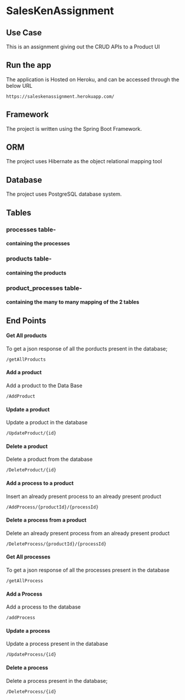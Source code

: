 # SalesKenAssignment

## Use Case

This is an assignment giving out the CRUD APIs to a Product UI

## Run the app
The application is Hosted on Heroku, and can be accessed through the below URL
```
https://saleskenassignment.herokuapp.com/
```


## Framework

The project is written using the Spring Boot Framework.

## ORM

The project uses Hibernate as the object relational mapping tool

## Database

The project uses PostgreSQL database system.

## Tables

### processes table- 
#### containing the processes
### products table- 
#### containing the products
### product_processes table-
#### containing the many to many mapping of the 2 tables


## End Points

#### Get All products 
To get a json response of all the porducts present in the database;
```
/getAllProducts
```

#### Add a product 
Add a product to the Data Base
```
/AddProduct
```

#### Update a product 
Update a product in the database
```
/UpdateProduct/{id}
```

#### Delete a product 
Delete a product from the database
```
/DeleteProduct/{id}
```

#### Add a process to a product
Insert an already present process to an already present product
```
/AddProcess/{productId}/{processId}
```

#### Delete a process from a product
Delete an already present process from an already present product
```
/DeleteProcess/{productId}/{processId}
```

#### Get All processes 
To get a json response of all the processes present in the database
```
/getAllProcess
```

#### Add a Process
Add a process to the database
```
/addProcess
```

#### Update a process
Update a process present in the database
```
/UpdateProcess/{id}
```

#### Delete a process
Delete a process present in the database;
```
/DeleteProcess/{id}
```
